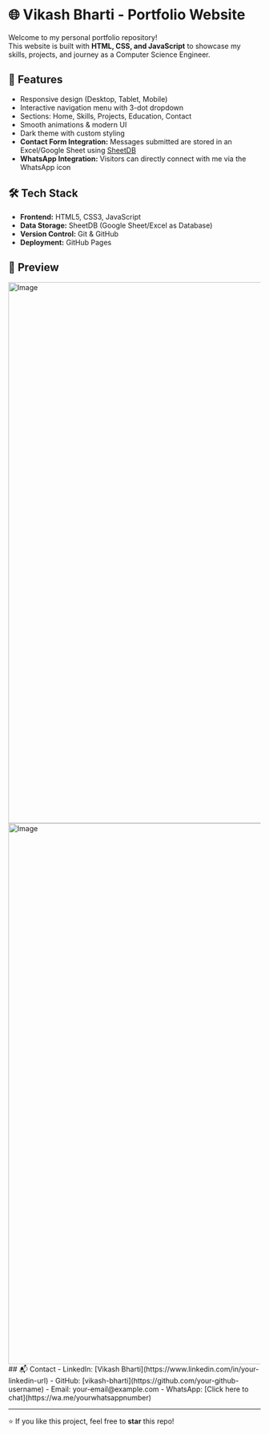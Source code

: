 # 🌐 Vikash Bharti - Portfolio Website

Welcome to my personal portfolio repository!  
This website is built with **HTML, CSS, and JavaScript** to showcase my skills, projects, and journey as a Computer Science Engineer.  

## 🚀 Features
- Responsive design (Desktop, Tablet, Mobile)
- Interactive navigation menu with 3-dot dropdown
- Sections: Home, Skills, Projects, Education, Contact
- Smooth animations & modern UI
- Dark theme with custom styling
- **Contact Form Integration:** Messages submitted are stored in an Excel/Google Sheet using [SheetDB](https://sheetdb.io)  
- **WhatsApp Integration:** Visitors can directly connect with me via the WhatsApp icon  

## 🛠️ Tech Stack
- **Frontend:** HTML5, CSS3, JavaScript
- **Data Storage:** SheetDB (Google Sheet/Excel as Database)
- **Version Control:** Git & GitHub
- **Deployment:** GitHub Pages

## 📸 Preview
<img width="1920" height="1080" alt="Image" src="https://github.com/user-attachments/assets/d7887c0e-4aba-4453-8223-c15a9082bad1" />
<img width="1920" height="1080" alt="Image" src="https://github.com/user-attachments/assets/ac64a39a-9149-4454-865f-e2b2b62532bb" />
## 📬 Contact
- LinkedIn: [Vikash Bharti](https://www.linkedin.com/in/your-linkedin-url)  
- GitHub: [vikash-bharti](https://github.com/your-github-username)  
- Email: your-email@example.com  
- WhatsApp: [Click here to chat](https://wa.me/yourwhatsappnumber)  

---
⭐ If you like this project, feel free to **star** this repo!
